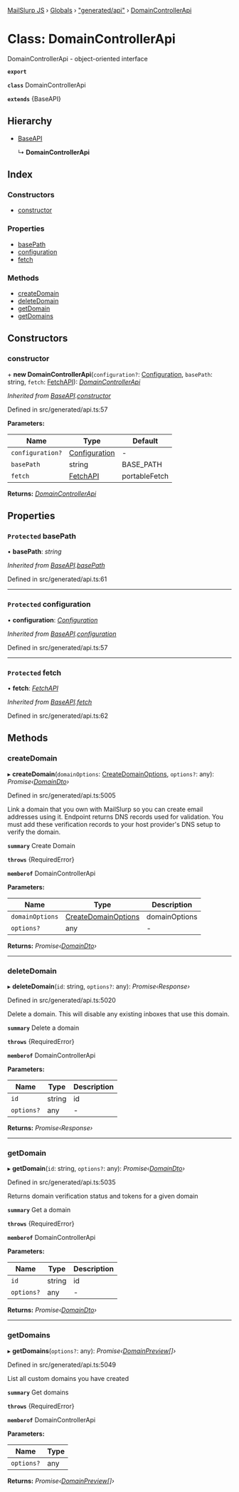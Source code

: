 [MailSlurp JS](../README.md) › [Globals](../globals.md) › ["generated/api"](../modules/_generated_api_.md) › [DomainControllerApi](_generated_api_.domaincontrollerapi.md)

# Class: DomainControllerApi

DomainControllerApi - object-oriented interface

**`export`** 

**`class`** DomainControllerApi

**`extends`** {BaseAPI}

## Hierarchy

* [BaseAPI](_generated_api_.baseapi.md)

  ↳ **DomainControllerApi**

## Index

### Constructors

* [constructor](_generated_api_.domaincontrollerapi.md#constructor)

### Properties

* [basePath](_generated_api_.domaincontrollerapi.md#protected-basepath)
* [configuration](_generated_api_.domaincontrollerapi.md#protected-configuration)
* [fetch](_generated_api_.domaincontrollerapi.md#protected-fetch)

### Methods

* [createDomain](_generated_api_.domaincontrollerapi.md#createdomain)
* [deleteDomain](_generated_api_.domaincontrollerapi.md#deletedomain)
* [getDomain](_generated_api_.domaincontrollerapi.md#getdomain)
* [getDomains](_generated_api_.domaincontrollerapi.md#getdomains)

## Constructors

###  constructor

\+ **new DomainControllerApi**(`configuration?`: [Configuration](_generated_configuration_.configuration.md), `basePath`: string, `fetch`: [FetchAPI](../interfaces/_generated_api_.fetchapi.md)): *[DomainControllerApi](_generated_api_.domaincontrollerapi.md)*

*Inherited from [BaseAPI](_generated_api_.baseapi.md).[constructor](_generated_api_.baseapi.md#constructor)*

Defined in src/generated/api.ts:57

**Parameters:**

Name | Type | Default |
------ | ------ | ------ |
`configuration?` | [Configuration](_generated_configuration_.configuration.md) | - |
`basePath` | string |  BASE_PATH |
`fetch` | [FetchAPI](../interfaces/_generated_api_.fetchapi.md) |  portableFetch |

**Returns:** *[DomainControllerApi](_generated_api_.domaincontrollerapi.md)*

## Properties

### `Protected` basePath

• **basePath**: *string*

*Inherited from [BaseAPI](_generated_api_.baseapi.md).[basePath](_generated_api_.baseapi.md#protected-basepath)*

Defined in src/generated/api.ts:61

___

### `Protected` configuration

• **configuration**: *[Configuration](_generated_configuration_.configuration.md)*

*Inherited from [BaseAPI](_generated_api_.baseapi.md).[configuration](_generated_api_.baseapi.md#protected-configuration)*

Defined in src/generated/api.ts:57

___

### `Protected` fetch

• **fetch**: *[FetchAPI](../interfaces/_generated_api_.fetchapi.md)*

*Inherited from [BaseAPI](_generated_api_.baseapi.md).[fetch](_generated_api_.baseapi.md#protected-fetch)*

Defined in src/generated/api.ts:62

## Methods

###  createDomain

▸ **createDomain**(`domainOptions`: [CreateDomainOptions](../interfaces/_generated_api_.createdomainoptions.md), `options?`: any): *Promise‹[DomainDto](../interfaces/_generated_api_.domaindto.md)›*

Defined in src/generated/api.ts:5005

Link a domain that you own with MailSlurp so you can create email addresses using it. Endpoint returns DNS records used for validation. You must add these verification records to your host provider's DNS setup to verify the domain.

**`summary`** Create Domain

**`throws`** {RequiredError}

**`memberof`** DomainControllerApi

**Parameters:**

Name | Type | Description |
------ | ------ | ------ |
`domainOptions` | [CreateDomainOptions](../interfaces/_generated_api_.createdomainoptions.md) | domainOptions |
`options?` | any | - |

**Returns:** *Promise‹[DomainDto](../interfaces/_generated_api_.domaindto.md)›*

___

###  deleteDomain

▸ **deleteDomain**(`id`: string, `options?`: any): *Promise‹Response›*

Defined in src/generated/api.ts:5020

Delete a domain. This will disable any existing inboxes that use this domain.

**`summary`** Delete a domain

**`throws`** {RequiredError}

**`memberof`** DomainControllerApi

**Parameters:**

Name | Type | Description |
------ | ------ | ------ |
`id` | string | id |
`options?` | any | - |

**Returns:** *Promise‹Response›*

___

###  getDomain

▸ **getDomain**(`id`: string, `options?`: any): *Promise‹[DomainDto](../interfaces/_generated_api_.domaindto.md)›*

Defined in src/generated/api.ts:5035

Returns domain verification status and tokens for a given domain

**`summary`** Get a domain

**`throws`** {RequiredError}

**`memberof`** DomainControllerApi

**Parameters:**

Name | Type | Description |
------ | ------ | ------ |
`id` | string | id |
`options?` | any | - |

**Returns:** *Promise‹[DomainDto](../interfaces/_generated_api_.domaindto.md)›*

___

###  getDomains

▸ **getDomains**(`options?`: any): *Promise‹[DomainPreview](../interfaces/_generated_api_.domainpreview.md)[]›*

Defined in src/generated/api.ts:5049

List all custom domains you have created

**`summary`** Get domains

**`throws`** {RequiredError}

**`memberof`** DomainControllerApi

**Parameters:**

Name | Type |
------ | ------ |
`options?` | any |

**Returns:** *Promise‹[DomainPreview](../interfaces/_generated_api_.domainpreview.md)[]›*
